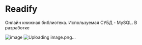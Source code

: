 # Readify
Онлайн книжная библиотека. Используемая  СУБД - MySQL. В разработке

![image](https://github.com/user-attachments/assets/8774af43-5136-467d-bf9e-94c5664f9596)
![Uploading image.png…]()
